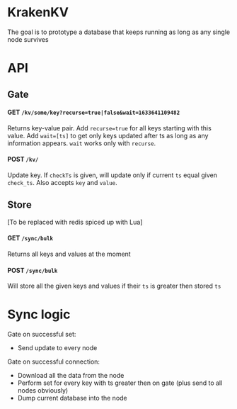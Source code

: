 # KrakenKV

The goal is to prototype a database that keeps running as long as any single node survives

# API

## Gate

#### GET `/kv/some/key?recurse=true|false&wait=1633641109482`
Returns key-value pair. Add `recurse=true` for all keys starting with this value. Add `wait=[ts]` to get only keys updated after ts as long as any information appears. `wait` works only with `recurse`.

#### POST `/kv/`
Update key. If `checkTs` is given, will update only if current `ts` equal given `check_ts`. Also accepts `key` and `value`.

## Store
[To be replaced with redis spiced up with Lua]
#### GET `/sync/bulk`
Returns all keys and values at the moment

#### POST `/sync/bulk`
Will store all the given keys and values if their `ts` is greater then stored `ts`

# Sync logic
Gate on successful set:
- Send update to every node

Gate on successful connection:
- Download all the data from the node
- Perform set for every key with ts greater then on gate (plus send to all nodes obviously)
- Dump current database into the node
